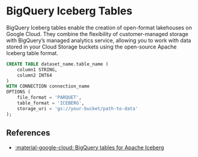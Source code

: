 # BigQuery Iceberg Tables

BigQuery Iceberg tables enable the creation of open-format lakehouses on Google Cloud.
They combine the flexibility of customer-managed storage with BigQuery’s managed
analytics service, allowing you to work with data stored in your Cloud Storage
buckets using the open-source Apache Iceberg table format.

```sql
CREATE TABLE dataset_name.table_name (
    column1 STRING,
    column2 INT64
)
WITH CONNECTION connection_name
OPTIONS (
    file_format = 'PARQUET',
    table_format = 'ICEBERG',
    storage_uri = 'gs://your-bucket/path-to-data'
);
```

## References

- [:material-google-cloud: BigQuery tables for Apache Iceberg](https://cloud.google.com/bigquery/docs/iceberg-tables#architecture)
